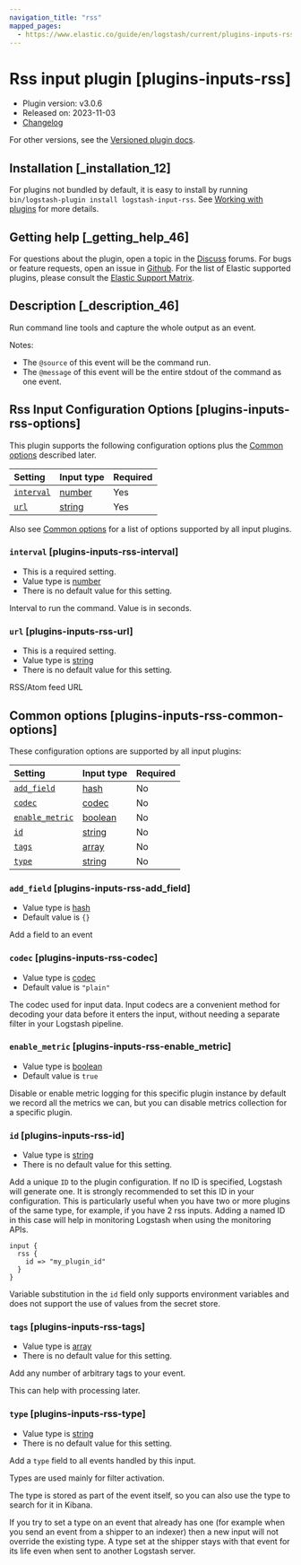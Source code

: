 ```yaml
---
navigation_title: "rss"
mapped_pages:
  - https://www.elastic.co/guide/en/logstash/current/plugins-inputs-rss.html
---
```


# Rss input plugin [plugins-inputs-rss]

* Plugin version: v3.0.6
* Released on: 2023-11-03
* [Changelog](https://github.com/logstash-plugins/logstash-input-rss/blob/v3.0.6/CHANGELOG.md)

For other versions, see the [Versioned plugin docs](https://www.elastic.co/guide/en/logstash-versioned-plugins/current/input-rss-index.html).

## Installation [_installation_12]

For plugins not bundled by default, it is easy to install by running `bin/logstash-plugin install logstash-input-rss`. See [Working with plugins](https://www.elastic.co/guide/en/logstash/8.18/working-with-plugins.html) for more details.

## Getting help [_getting_help_46]

For questions about the plugin, open a topic in the [Discuss](http://discuss.elastic.co) forums. For bugs or feature requests, open an issue in [Github](https://github.com/logstash-plugins/logstash-input-rss). For the list of Elastic supported plugins, please consult the [Elastic Support Matrix](https://www.elastic.co/support/matrix#logstash_plugins).

## Description [_description_46]

Run command line tools and capture the whole output as an event.

Notes:

* The `@source` of this event will be the command run.
* The `@message` of this event will be the entire stdout of the command as one event.

## Rss Input Configuration Options [plugins-inputs-rss-options]

This plugin supports the following configuration options plus the [Common options](plugins-inputs-rss.md#plugins-inputs-rss-common-options) described later.

| Setting | Input type | Required |
| :- | :- | :- |
| [`interval`](plugins-inputs-rss.md#plugins-inputs-rss-interval) | [number](value-types.md#number) | Yes |
| [`url`](plugins-inputs-rss.md#plugins-inputs-rss-url) | [string](value-types.md#string) | Yes |

Also see [Common options](plugins-inputs-rss.md#plugins-inputs-rss-common-options) for a list of options supported by all input plugins.

### `interval` [plugins-inputs-rss-interval]

* This is a required setting.
* Value type is [number](value-types.md#number)
* There is no default value for this setting.

Interval to run the command. Value is in seconds.

### `url` [plugins-inputs-rss-url]

* This is a required setting.
* Value type is [string](value-types.md#string)
* There is no default value for this setting.

RSS/Atom feed URL

## Common options [plugins-inputs-rss-common-options]

These configuration options are supported by all input plugins:

| Setting | Input type | Required |
| :- | :- | :- |
| [`add_field`](plugins-inputs-rss.md#plugins-inputs-rss-add_field) | [hash](value-types.md#hash) | No |
| [`codec`](plugins-inputs-rss.md#plugins-inputs-rss-codec) | [codec](value-types.md#codec) | No |
| [`enable_metric`](plugins-inputs-rss.md#plugins-inputs-rss-enable_metric) | [boolean](value-types.md#boolean) | No |
| [`id`](plugins-inputs-rss.md#plugins-inputs-rss-id) | [string](value-types.md#string) | No |
| [`tags`](plugins-inputs-rss.md#plugins-inputs-rss-tags) | [array](value-types.md#array) | No |
| [`type`](plugins-inputs-rss.md#plugins-inputs-rss-type) | [string](value-types.md#string) | No |

### `add_field` [plugins-inputs-rss-add_field]

* Value type is [hash](value-types.md#hash)
* Default value is `{}`

Add a field to an event

### `codec` [plugins-inputs-rss-codec]

* Value type is [codec](value-types.md#codec)
* Default value is `"plain"`

The codec used for input data. Input codecs are a convenient method for decoding your data before it enters the input, without needing a separate filter in your Logstash pipeline.

### `enable_metric` [plugins-inputs-rss-enable_metric]

* Value type is [boolean](value-types.md#boolean)
* Default value is `true`

Disable or enable metric logging for this specific plugin instance by default we record all the metrics we can, but you can disable metrics collection for a specific plugin.

### `id` [plugins-inputs-rss-id]

* Value type is [string](value-types.md#string)
* There is no default value for this setting.

Add a unique `ID` to the plugin configuration. If no ID is specified, Logstash will generate one. It is strongly recommended to set this ID in your configuration. This is particularly useful when you have two or more plugins of the same type, for example, if you have 2 rss inputs. Adding a named ID in this case will help in monitoring Logstash when using the monitoring APIs.

```
input {
  rss {
    id => "my_plugin_id"
  }
}
```

Variable substitution in the `id` field only supports environment variables and does not support the use of values from the secret store.

### `tags` [plugins-inputs-rss-tags]

* Value type is [array](value-types.md#array)
* There is no default value for this setting.

Add any number of arbitrary tags to your event.

This can help with processing later.

### `type` [plugins-inputs-rss-type]

* Value type is [string](value-types.md#string)
* There is no default value for this setting.

Add a `type` field to all events handled by this input.

Types are used mainly for filter activation.

The type is stored as part of the event itself, so you can also use the type to search for it in Kibana.

If you try to set a type on an event that already has one (for example when you send an event from a shipper to an indexer) then a new input will not override the existing type. A type set at the shipper stays with that event for its life even when sent to another Logstash server.
